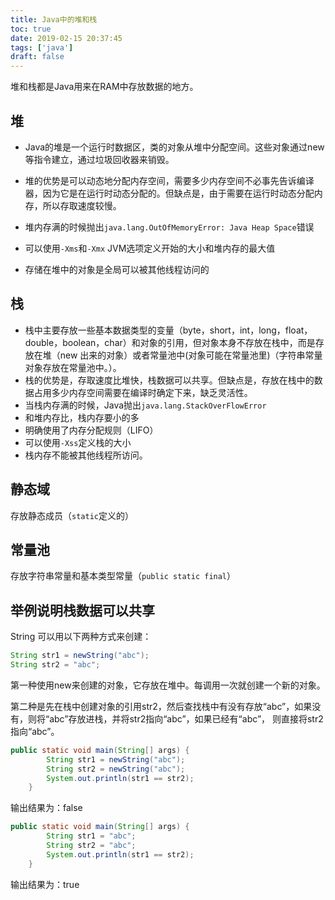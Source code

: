 ```yaml
---
title: Java中的堆和栈
toc: true
date: 2019-02-15 20:37:45
tags: ['java']
draft: false
---
```


堆和栈都是Java用来在RAM中存放数据的地方。

## 堆

- Java的堆是一个运行时数据区，类的对象从堆中分配空间。这些对象通过new等指令建立，通过垃圾回收器来销毁。

- 堆的优势是可以动态地分配内存空间，需要多少内存空间不必事先告诉编译器，因为它是在运行时动态分配的。但缺点是，由于需要在运行时动态分配内存，所以存取速度较慢。 
- 堆内存满的时候抛出`java.lang.OutOfMemoryError: Java Heap Space`错误
- 可以使用`-Xms`和`-Xmx` JVM选项定义开始的大小和堆内存的最大值
- 存储在堆中的对象是全局可以被其他线程访问的

## 栈

- 栈中主要存放一些基本数据类型的变量（byte，short，int，long，float，double，boolean，char）和对象的引用，但对象本身不存放在栈中，而是存放在堆（new 出来的对象）或者常量池中(对象可能在常量池里)（字符串常量对象存放在常量池中。）。
- 栈的优势是，存取速度比堆快，栈数据可以共享。但缺点是，存放在栈中的数据占用多少内存空间需要在编译时确定下来，缺乏灵活性。
- 当栈内存满的时候，Java抛出`java.lang.StackOverFlowError`
- 和堆内存比，栈内存要小的多
- 明确使用了内存分配规则（LIFO）
- 可以使用`-Xss`定义栈的大小
- 栈内存不能被其他线程所访问。

## 静态域

存放静态成员（`static`定义的）

## 常量池

存放字符串常量和基本类型常量（`public static final`）

## 举例说明栈数据可以共享

String 可以用以下两种方式来创建：

```java
String str1 = newString("abc");
String str2 = "abc";
```

第一种使用new来创建的对象，它存放在堆中。每调用一次就创建一个新的对象。 

第二种是先在栈中创建对象的引用str2，然后查找栈中有没有存放“abc”，如果没有，则将“abc”存放进栈，并将str2指向“abc”，如果已经有“abc”， 则直接将str2指向“abc”。
 
```java
public static void main(String[] args) {
        String str1 = newString("abc");
        String str2 = newString("abc");
        System.out.println(str1 == str2);
    }
```
输出结果为：false

```java
public static void main(String[] args) {
        String str1 = "abc";
        String str2 = "abc";
        System.out.println(str1 == str2);
    }
```
输出结果为：true
